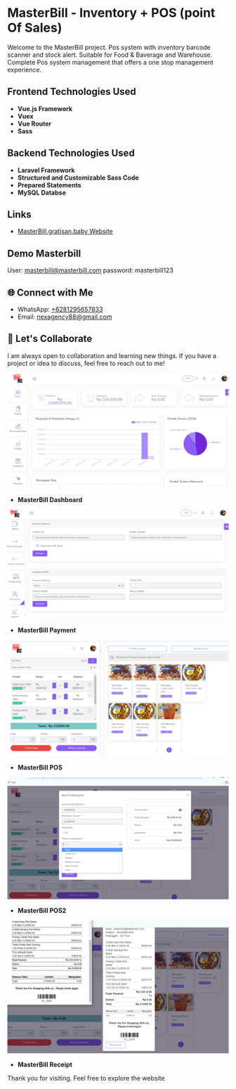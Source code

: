 # MasterBill - Inventory + POS (point Of Sales)
Welcome to the MasterBill project. Pos system with inventory barcode scanner and stock alert. Suitable for Food & Baverage and Warehouse.
Complete Pos system management that offers a one stop management experience.


## Frontend Technologies Used
- **Vue.js Framework**
- **Vuex**
- **Vue Router**
- **Sass**

## Backend Technologies Used
- **Laravel Framework**
- **Structured and Customizable Sass Code**
- **Prepared Statements**
- **MySQL Databse**


## Links
- [MasterBill.gratisan.baby Website](https://masterbill.gratisan.baby/)

## Demo Masterbill

User: masterbill@masterbill.com
password: masterbill123


## 🌐 Connect with Me
- WhatsApp: [+6281295657833](tel:+6281295657833)
- Email: [nexagency88@gmail.com](mailto:nexagency88@gmail.com)

## 🤝 Let's Collaborate
I am always open to collaboration and learning new things. If you have a project or idea to discuss, feel free to reach out to me!



![MasterBill Dashboard](https://raw.githubusercontent.com/NexDesign-Agency/MasterBill-Inventory-Pos/main/masterbill1.jpg)
- **MasterBill Dashboard**
  
![MasterBill Stripe Payment](https://raw.githubusercontent.com/NexDesign-Agency/MasterBill-Inventory-Pos/main/masterbill2.jpg)
- **MasterBill Payment**
  
![MasterBill POS](https://raw.githubusercontent.com/NexDesign-Agency/MasterBill-Inventory-Pos/main/masterbill3.jpg)
- **MasterBill POS**
  
![MasterBill POS2](https://raw.githubusercontent.com/NexDesign-Agency/MasterBill-Inventory-Pos/main/masterbill4.jpg)
- **MasterBill POS2**
  
![MasterBill Receipt](https://raw.githubusercontent.com/NexDesign-Agency/MasterBill-Inventory-Pos/main/masterbill5.jpg)
- **MasterBill Receipt**


Thank you for visiting. Feel free to explore the website 
